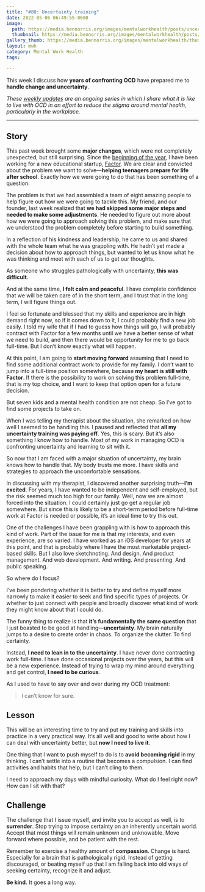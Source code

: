 ```yaml
---
title: "#80: Uncertainty training"
date: 2022-05-06 06:49:55-0600
image: 
  path: https://media.bennorris.org/images/mentalworkhealth/posts/uncertainty-training.jpg
  thumbnail: https://media.bennorris.org/images/mentalworkhealth/posts/thumbnails/uncertainty-training.jpg
gallery_thumb: https://media.bennorris.org/images/mentalworkhealth/thumbs/uncertainty-training.jpg
layout: mwh
category: Mental Work Health
tags:

---
```


This week I discuss how **years of confronting OCD** have prepared me to **handle change and uncertainty**.

_These [weekly updates](https://bennorris.org/tags/weekly-update/) are an ongoing series in which I share what it is like to live with OCD in an effort to reduce the stigma around mental health, particularly in the workplace._

***


## Story

This past week brought some **major changes**, which were not completely unexpected, but still surprising. Since the [beginning of the year](https://bennorris.org/2021/12/30/into-the-unknown), I have been working for a new educational startup, [Factor](https://www.joinfactor.com/). We are clear and convicted about the problem we want to solve—**helping teenagers prepare for life after school**. Exactly how we were going to do that has been something of a question.

The problem is that we had assembled a team of eight amazing people to help figure out how we were going to tackle this. My friend, and our founder, last week realized that **we had skipped some major steps and needed to make some adjustments**. He needed to figure out more about how we were going to approach solving this problem, and make sure that we understood the problem completely before starting to build something.

In a reflection of his kindness and leadership, he came to us and shared with the whole team what he was grappling with. He hadn’t yet made a decision about how to approach things, but wanted to let us know what he was thinking and meet with each of us to get our thoughts.

As someone who struggles pathologically with uncertainty, **this was difficult**.

And at the same time, **I felt calm and peaceful**. I have complete confidence that we will be taken care of in the short term, and I trust that in the long term, I will figure things out.

I feel so fortunate and blessed that my skills and experience are in high demand right now, so if it comes down to it, I could probably find a new job easily. I told my wife that if I had to guess how things will go, I will probably contract with Factor for a few months until we have a better sense of what we need to build, and then there would be opportunity for me to go back full-time. But I don’t know exactly what will happen.

At this point, I am going to **start moving forward** assuming that I need to find some additional contract work to provide for my family. I don’t want to jump into a full-time position somewhere, because **my heart is still with Factor**. If there is the possibility to work on solving this problem full-time, that is my top choice, and I want to keep that option open for a future decision.

But seven kids and a mental health condition are not cheap. So I’ve got to find some projects to take on.

When I was telling my therapist about the situation, she remarked on how well I seemed to be handling this. I paused and reflected that **all my uncertainty training was paying off**. Yes, this is scary. But it’s also something I know how to handle. Most of my work in managing OCD is confronting uncertainty and learning to sit with it.

So now that I am faced with a major situation of uncertainty, my brain knows how to handle that. My body trusts me more. I have skills and strategies to approach the uncomfortable sensations.

In discussing with my therapist, I discovered another surprising truth—**I’m excited**. For years, I have wanted to be independent and self-employed, but the risk seemed much too high for our family. Well, now we are almost forced into the situation. I could certainly just go get a regular job somewhere. But since this is likely to be a short-term period before full-time work at Factor is needed or possible, it’s an ideal time to try this out.

One of the challenges I have been grappling with is how to approach this kind of work. Part of the issue for me is that my interests, and even experience, are so varied. I have worked as an iOS developer for years at this point, and that is probably where I have the most marketable project-based skills. But I also love sketchnoting. And design. And product management. And web development. And writing. And presenting. And public speaking.

So where do I focus?

I’ve been pondering whether it is better to try and define myself more narrowly to make it easier to seek and find specific types of projects. Or whether to just connect with people and broadly discover what kind of work they might know about that I could do.

The funny thing to realize is that **it’s fundamentally the same question** that I just boasted to be good at handling—**uncertainty**. My brain naturally jumps to a desire to create order in chaos. To organize the clutter. To find certainty.

Instead, **I need to lean in to the uncertainty**. I have never done contracting work full-time. I have done occasional projects over the years, but this will be a new experience. Instead of trying to wrap my mind around everything and get control, **I need to be curious**.

As I used to have to say over and over during my OCD treatment:

> I can’t know for sure.


## Lesson

This will be an interesting time to try and put my training and skills into practice in a very practical way. It’s all well and good to write about how I can deal with uncertainty better, but **now I need to live it**.

One thing that I want to push myself to do is to **avoid becoming rigid** in my thinking. I can’t settle into a routine that becomes a compulsion. I can find activities and habits that help, but I can’t cling to them.

I need to approach my days with mindful curiosity. What do I feel right now? How can I sit with that?


## Challenge

The challenge that I issue myself, and invite you to accept as well, is to **surrender**. Stop trying to impose certainty on an inherently uncertain world. Accept that most things will remain unknown and unknowable. Move forward where possible, and be patient with the rest.

Remember to exercise a healthy amount of **compassion**. Change is hard. Especially for a brain that is pathologically rigid. Instead of getting discouraged, or beating myself up that I am falling back into old ways of seeking certainty, recognize it and adjust.

**Be kind.** It goes a long way.

